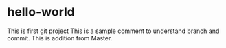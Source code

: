# hello-world
This is first git project
This is a sample comment to understand branch and commit.
This is addition from Master.